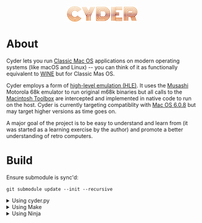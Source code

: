<div align="center"><img src="assets/logo.png?raw=true" height="40px"/></div>

# About

Cyder lets you run [Classic Mac OS](https://en.wikipedia.org/wiki/Classic_Mac_OS) applications on modern operating systems (like macOS and Linux) -- you can think of it as functionally equivalent to [WINE](https://www.winehq.org/) but for Classic Mas OS.

Cyder employs a form of [high-level emulation (HLE)](https://emulation.gametechwiki.com/index.php/High/Low_level_emulation). It uses the [Musashi](https://github.com/kstenerud/Musashi) Motorola 68k emulator to run original m68k binaries but all calls to the [Macintosh Toolbox](https://en.wikipedia.org/wiki/Macintosh_Toolbox) are intercepted and implemented in native code to run on the host. Cyder is currently targeting compatiblity with [Mac OS 6.0.8](https://en.wikipedia.org/wiki/Classic_Mac_OS#System_Software_6) but may target higher versions as time goes on.

A major goal of the project is to be easy to understand and learn from (it was started as a learning exercise by the author) and promote a better understanding of retro computers.

# Build

Ensure submodule is sync'd:

```console
git submodule update --init --recursive
```

<details><summary>Using cyder.py</summary>

```console
# To build all targets
./cyder build

# To build the emulator
./cyder build emu
```

</details>

<details><summary>Using Make</summary>

```console
mkdir build && cd build
cmake ..

# To build all targets
make
```

</details>

<details><summary>Using Ninja</summary>

```console
mkdir -p build/out
cmake -GNinja -Bbuild/out

# Only this command is needed to build from now on
ninja -C build/out
```

</details>
